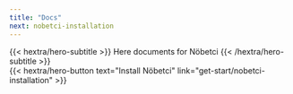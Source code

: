 ```yaml
---
title: "Docs"
next: nobetci-installation
---
```


<div class="hx-mb-12">
{{< hextra/hero-subtitle >}}
  Here documents for Nöbetci
{{< /hextra/hero-subtitle >}}
</div>

<div class="hx-mb-6">
{{< hextra/hero-button text="Install Nöbetci" link="get-start/nobetci-installation" >}}
</div>